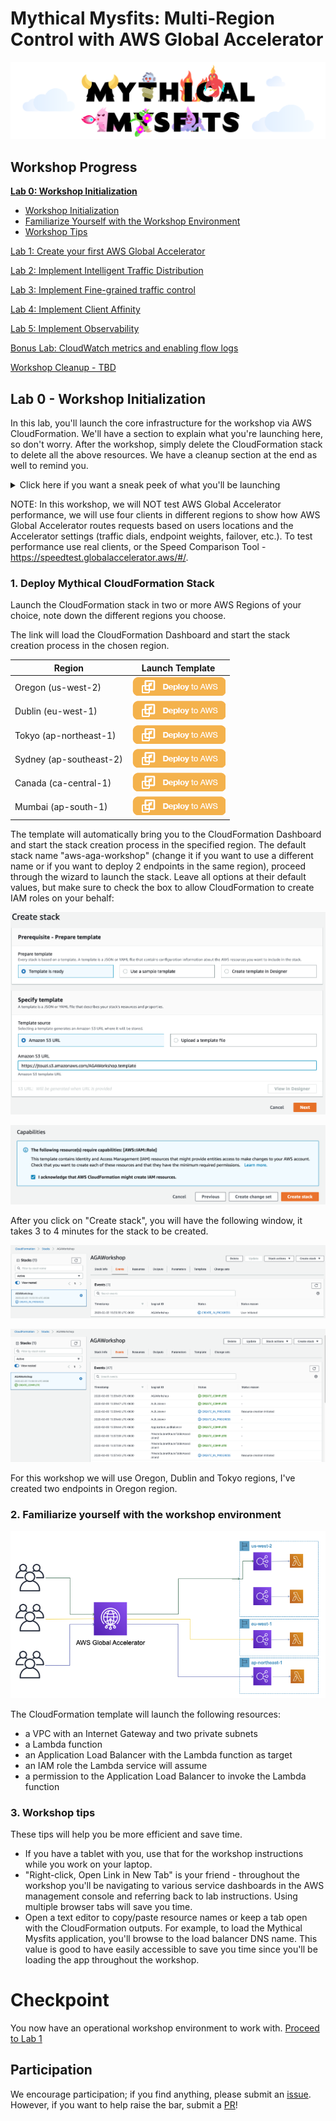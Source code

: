 # Mythical Mysfits: Multi-Region Control with AWS Global Accelerator

![mysfits-welcome](/images/mysfits-welcome.png)

## Workshop Progress
**[Lab 0: Workshop Initialization](../lab-0-init)**
- [Workshop Initialization](#1)
- [Familiarize Yourself with the Workshop Environment](#2)
- [Workshop Tips](#3)

[Lab 1: Create your first AWS Global Accelerator](../lab-1-create-amazon-global-accelerator)

[Lab 2: Implement Intelligent Traffic Distribution](../lab-2-traffic-distribution)

[Lab 3: Implement Fine-grained traffic control](../lab-3-fine-grained-control)

[Lab 4: Implement Client Affinity](../lab-4-client-affinity)

[Lab 5: Implement Observability](../lab-5-observability)

[Bonus Lab: CloudWatch metrics and enabling flow logs](../lab-bonus)

[Workshop Cleanup - TBD](tbd-cleanup)

## Lab 0 - Workshop Initialization

In this lab, you'll launch the core infrastructure for the workshop via AWS CloudFormation. We'll have a section to explain what you're launching here, so don't worry. After the workshop, simply delete the CloudFormation stack to delete all the above resources. We have a cleanup section at the end as well to remind you.

<details>
<summary>Click here if you want a sneak peek of what you'll be launching</summary>

The CloudFormation stack below will create:
- a VPC with an Internet Gateway and two private subnets
- a Lambda function
- an Application Load Balancer with the Lambda function as target
- an IAM role the Lambda service will assume
- a permission to the Application Load Balancer to invoke the Lambda function

</details>

NOTE: In this workshop, we will NOT test AWS Global Accelerator performance, we will use four clients in different regions to show how AWS Global Accelerator routes requests based on users locations and the Accelerator settings (traffic dials, endpoint weights, failover, etc.). To test performance use real clients, or the Speed Comparison Tool - https://speedtest.globalaccelerator.aws/#/.

<a name="1"/>

### 1. Deploy Mythical CloudFormation Stack

Launch the CloudFormation stack in two or more AWS Regions of your choice, note down the different regions you choose.

The link will load the CloudFormation Dashboard and start the stack creation process in the chosen region.

| Region | Launch Template |
|------- | -------- |
| Oregon (us-west-2) | [![Launch stack in Oregon](images/deploy-to-aws.png)](https://console.aws.amazon.com/cloudformation/home?region=us-west-2#/stacks/new?stackName=aws-aga-workshop&templateURL=https://jtouzi.s3.amazonaws.com/AGAWorkshop.template) |
| Dublin (eu-west-1) | [![Launch stack in Dublin](images/deploy-to-aws.png)](https://console.aws.amazon.com/cloudformation/home?region=eu-west-1#/stacks/new?stackName=aws-aga-workshop&templateURL=https://jtouzi.s3.amazonaws.com/AGAWorkshop.template) |
| Tokyo (ap-northeast-1) | [![Launch stack in Tokyo](images/deploy-to-aws.png)](https://console.aws.amazon.com/cloudformation/home?region=ap-northeast-1#/stacks/new?stackName=-aws-aga-workshop&templateURL=https://jtouzi.s3.amazonaws.com/AGAWorkshop.template) |
| Sydney (ap-southeast-2) | [![Launch stack in Sydney](images/deploy-to-aws.png)](https://console.aws.amazon.com/cloudformation/home?region=ap-southeast-2#/stacks/new?stackName=aws-aga-workshop&templateURL=https://jtouzi.s3.amazonaws.com/AGAWorkshop.template) |
| Canada (ca-central-1) | [![Launch stack in Canada](images/deploy-to-aws.png)](https://console.aws.amazon.com/cloudformation/home?region=ca-central-1#/stacks/new?stackName=-aws-aga-workshop&templateURL=https://jtouzi.s3.amazonaws.com/AGAWorkshop.template) |
| Mumbai (ap-south-1) | [![Launch stack in Mumbai](images/deploy-to-aws.png)](https://console.aws.amazon.com/cloudformation/home?region=ap-south-1#/stacks/new?stackName=aws-aga-workshop&templateURL=https://jtouzi.s3.amazonaws.com/AGAWorkshop.template) |

The template will automatically bring you to the CloudFormation Dashboard and start the stack creation process in the specified region. The default stack name "aws-aga-workshop" (change it if you want to use a different name or if you want to deploy 2 endpoints in the same region), proceed through the wizard to launch the stack. Leave all options at their default values, but make sure to check the box to allow CloudFormation to create IAM roles on your behalf:

<kbd>![x](images/cfn-create-template.png)</kbd>

<kbd>![x](images/cfn-create.png)</kbd>

After you click on "Create stack", you will have the following window, it takes 3 to 4 minutes for the stack to be created.

<kbd>![x](images/cfn-create-start.png)</kbd>

<kbd>![x](images/cfn-create-complete.png)</kbd>

For this workshop we will use Oregon, Dublin and Tokyo regions, I've created two endpoints in Oregon region.

<a name="2"/>

### 2. Familiarize yourself with the workshop environment

<kbd>![x](images/design.png)</kbd>

The CloudFormation template will launch the following resources:
- a VPC with an Internet Gateway and two private subnets
- a Lambda function
- an Application Load Balancer with the Lambda function as target
- an IAM role the Lambda service will assume
- a permission to the Application Load Balancer to invoke the Lambda function

<a name="3"/>

### 3. Workshop tips

These tips will help you be more efficient and save time.

* If you have a tablet with you, use that for the workshop instructions while you work on your laptop.
* "Right-click, Open Link in New Tab" is your friend - throughout the workshop you'll be navigating to various service dashboards in the AWS management console and referring back to lab instructions. Using multiple browser tabs will save you time.
* Open a text editor to copy/paste resource names or keep a tab open with the CloudFormation outputs. For example, to load the Mythical Mysfits application, you'll browse to the load balancer DNS name. This value is good to have easily accessible to save you time since you'll be loading the app throughout the workshop.

# Checkpoint

You now have an operational workshop environment to work with. [Proceed to Lab 1](../lab-1-create-amazon-global-accelerator)

## Participation

We encourage participation; if you find anything, please submit an [issue](https://github.com/aws-samples/aws-global-accelerator-workshop/issues). However, if you want to help raise the bar, submit a [PR](https://github.com/aws-samples/aws-global-accelerator-workshop/pulls)!
